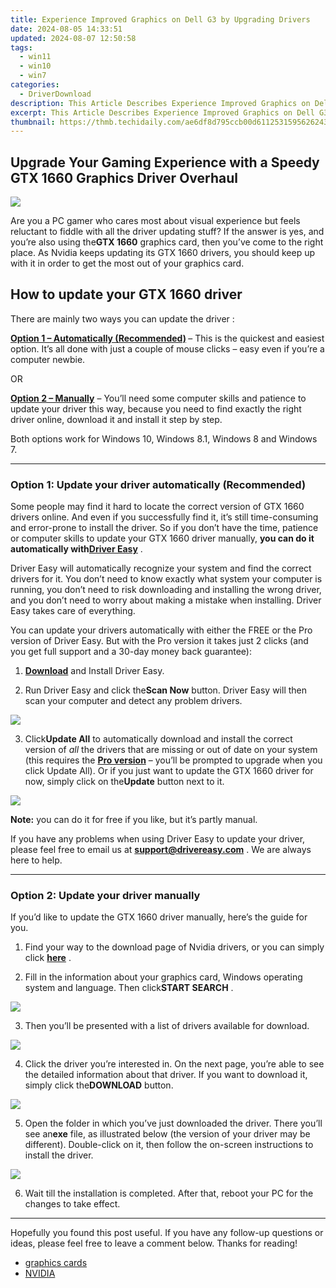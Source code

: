 ```yaml
---
title: Experience Improved Graphics on Dell G3 by Upgrading Drivers
date: 2024-08-05 14:33:51
updated: 2024-08-07 12:50:58
tags:
  - win11
  - win10
  - win7
categories:
  - DriverDownload
description: This Article Describes Experience Improved Graphics on Dell G3 by Upgrading Drivers
excerpt: This Article Describes Experience Improved Graphics on Dell G3 by Upgrading Drivers
thumbnail: https://thmb.techidaily.com/ae6df8d795ccb00d61125315956262434c01d350a9cd0692f6268b3c3a74de3f.jpg
---
```


## Upgrade Your Gaming Experience with a Speedy GTX 1660 Graphics Driver Overhaul

![](https://images.drivereasy.com/wp-content/uploads/2019/08/image-572.png)

 Are you a PC gamer who cares most about visual experience but feels reluctant to fiddle with all the driver updating stuff? If the answer is yes, and you’re also using the**GTX 1660** graphics card, then you’ve come to the right place. As Nvidia keeps updating its GTX 1660 drivers, you should keep up with it in order to get the most out of your graphics card.

## How to update your GTX 1660 driver

There are mainly two ways you can update the driver :

**[Option 1 – Automatically (Recommended)](https://www.drivereasy.com/knowledge/update-gtx-1660-driver-quickly-easily/#option1) [](https://tools.techidaily.com/drivereasy/download/)**  – This is the quickest and easiest option. It’s all done with just a couple of mouse clicks – easy even if you’re a computer newbie.

 OR

**[Option 2 – Manually](https://tools.techidaily.com/drivereasy/download/)**  – You’ll need some computer skills and patience to update your driver this way, because you need to find exactly the right driver online, download it and install it step by step.

 Both options work for Windows 10, Windows 8.1, Windows 8 and Windows 7.

---

### Option 1: Update your driver automatically (Recommended)

 Some people may find it hard to locate the correct version of GTX 1660 drivers online. And even if you successfully find it, it’s still time-consuming and error-prone to install the driver. So if you don’t have the time, patience or computer skills to update your GTX 1660 driver manually,   **you can do it automatically with[Driver Easy](https://tools.techidaily.com/drivereasy/download/)**  .

 Driver Easy will automatically recognize your system and find the correct drivers for it. You don’t need to know exactly what system your computer is running, you don’t need to risk downloading and installing the wrong driver, and you don’t need to worry about making a mistake when installing. Driver Easy takes care of everything.

 You can update your drivers automatically with either the FREE or the Pro version of Driver Easy. But with the Pro version it takes just 2 clicks (and you get full support and a 30-day money back guarantee):

 1) **[Download](https://tools.techidaily.com/drivereasy/download/)**  and Install Driver Easy.

 2) Run Driver Easy and click the**Scan Now** button. Driver Easy will then scan your computer and detect any problem drivers.

![](https://images.drivereasy.com/wp-content/uploads/2019/08/2019-08-19_18-00-07-1.jpg)

 3) Click**Update All** to automatically download and install the correct version of _all_ the drivers that are missing or out of date on your system (this requires the **[Pro version](https://tools.techidaily.com/drivereasy/download/)**  – you’ll be prompted to upgrade when you click Update All). Or if you just want to update the GTX 1660 driver for now, simply click on the**Update** button next to it.

![](https://images.drivereasy.com/wp-content/uploads/2019/08/image-584.png)

**Note:** you can do it for free if you like, but it’s partly manual.

 If you have any problems when using Driver Easy to update your driver, please feel free to email us at **<support@drivereasy.com>** . We are always here to help.

---

### Option 2: Update your driver manually

 If you’d like to update the GTX 1660 driver manually, here’s the guide for you.

 1) Find your way to the download page of Nvidia drivers, or you can simply click **[here](https://www.geforce.com/drivers)**  .

 2) Fill in the information about your graphics card, Windows operating system and language. Then click**START SEARCH** .

![](https://images.drivereasy.com/wp-content/uploads/2019/05/image-205.png)

 3) Then you’ll be presented with a list of drivers available for download.

![](https://images.drivereasy.com/wp-content/uploads/2019/08/image-577.png)

 4) Click the driver you’re interested in. On the next page, you’re able to see the detailed information about that driver. If you want to download it, simply click the**DOWNLOAD** button.

![](https://images.drivereasy.com/wp-content/uploads/2019/04/image-189.png)

 5) Open the folder in which you’ve just downloaded the driver. There you’ll see an**exe** file, as illustrated below (the version of your driver may be different). Double-click on it, then follow the on-screen instructions to install the driver.

![](https://images.drivereasy.com/wp-content/uploads/2019/04/image-192.png)

 6) Wait till the installation is completed. After that, reboot your PC for the changes to take effect.

---

 Hopefully you found this post useful. If you have any follow-up questions or ideas, please feel free to leave a comment below. Thanks for reading!

* [graphics cards](https://tools.techidaily.com/drivereasy/download/)
* [NVIDIA](https://tools.techidaily.com/drivereasy/download/)

<ins class="adsbygoogle"
     style="display:block"
     data-ad-format="autorelaxed"
     data-ad-client="ca-pub-7571918770474297"
     data-ad-slot="1223367746"></ins>



<ins class="adsbygoogle"
     style="display:block"
     data-ad-client="ca-pub-7571918770474297"
     data-ad-slot="8358498916"
     data-ad-format="auto"
     data-full-width-responsive="true"></ins>
